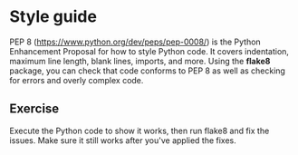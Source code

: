 # Style guide
PEP 8 (https://www.python.org/dev/peps/pep-0008/) is the Python Enhancement Proposal for how to style Python code. It covers indentation, maximum line length, blank lines, imports, and more. Using the **flake8** package, you can check that code conforms to PEP 8 as well as checking for errors and overly complex code.

## Exercise
Execute the Python code to show it works, then run flake8 and fix the issues. Make sure it still works after you've applied the fixes.
